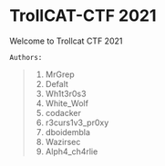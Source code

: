 # TrollCAT-CTF 2021
Welcome to Trollcat CTF 2021

```
Authors:
```
> 1. MrGrep
> 2. Defalt
> 3. Wh1t3r0s3
> 4. White_Wolf 
> 5. codacker
> 6. r3curs1v3_pr0xy
> 7. dboidembla
> 8. Wazirsec
> 9. Alph4_ch4rlie


